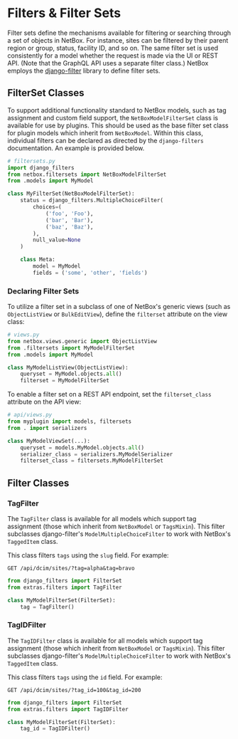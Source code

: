 # Filters & Filter Sets

Filter sets define the mechanisms available for filtering or searching through a set of objects in NetBox. For instance, sites can be filtered by their parent region or group, status, facility ID, and so on. The same filter set is used consistently for a model whether the request is made via the UI or REST API. (Note that the GraphQL API uses a separate filter class.) NetBox employs the [django-filter](https://django-filter.readthedocs.io/en/stable/) library to define filter sets.

## FilterSet Classes

To support additional functionality standard to NetBox models, such as tag assignment and custom field support, the `NetBoxModelFilterSet` class is available for use by plugins. This should be used as the base filter set class for plugin models which inherit from `NetBoxModel`. Within this class, individual filters can be declared as directed by the `django-filters` documentation. An example is provided below.

```python
# filtersets.py
import django_filters
from netbox.filtersets import NetBoxModelFilterSet
from .models import MyModel

class MyFilterSet(NetBoxModelFilterSet):
    status = django_filters.MultipleChoiceFilter(
        choices=(
            ('foo', 'Foo'),
            ('bar', 'Bar'),
            ('baz', 'Baz'),
        ),
        null_value=None
    )

    class Meta:
        model = MyModel
        fields = ('some', 'other', 'fields')
```

### Declaring Filter Sets

To utilize a filter set in a subclass of one of NetBox's generic views (such as `ObjectListView` or `BulkEditView`), define the `filterset` attribute on the view class:

```python
# views.py
from netbox.views.generic import ObjectListView
from .filtersets import MyModelFilterSet
from .models import MyModel

class MyModelListView(ObjectListView):
    queryset = MyModel.objects.all()
    filterset = MyModelFilterSet
```

To enable a filter set on a  REST API endpoint, set the `filterset_class` attribute on the API view:

```python
# api/views.py
from myplugin import models, filtersets
from . import serializers

class MyModelViewSet(...):
    queryset = models.MyModel.objects.all()
    serializer_class = serializers.MyModelSerializer
    filterset_class = filtersets.MyModelFilterSet
```

## Filter Classes

### TagFilter

The `TagFilter` class is available for all models which support tag assignment (those which inherit from `NetBoxModel` or `TagsMixin`). This filter subclasses django-filter's `ModelMultipleChoiceFilter` to work with NetBox's `TaggedItem` class.

This class filters `tags` using the `slug` field. For example:

`GET /api/dcim/sites/?tag=alpha&tag=bravo`


```python
from django_filters import FilterSet
from extras.filters import TagFilter

class MyModelFilterSet(FilterSet):
    tag = TagFilter()
```

### TagIDFilter

The `TagIDFilter` class is available for all models which support tag assignment (those which inherit from `NetBoxModel` or `TagsMixin`). This filter subclasses django-filter's `ModelMultipleChoiceFilter` to work with NetBox's `TaggedItem` class.

This class filters `tags` using the `id` field. For example:

`GET /api/dcim/sites/?tag_id=100&tag_id=200`

```python
from django_filters import FilterSet
from extras.filters import TagIDFilter

class MyModelFilterSet(FilterSet):
    tag_id = TagIDFilter()
```
